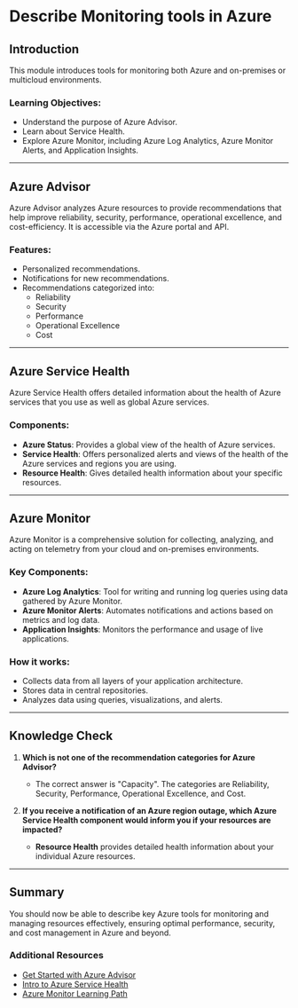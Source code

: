 # Describe Monitoring tools in Azure 


## Introduction

This module introduces tools for monitoring both Azure and on-premises or multicloud environments.

### Learning Objectives:
- Understand the purpose of Azure Advisor.
- Learn about Service Health.
- Explore Azure Monitor, including Azure Log Analytics, Azure Monitor Alerts, and Application Insights.

---

## Azure Advisor

Azure Advisor analyzes Azure resources to provide recommendations that help improve reliability, security, performance, operational excellence, and cost-efficiency. It is accessible via the Azure portal and API.

### Features:
- Personalized recommendations.
- Notifications for new recommendations.
- Recommendations categorized into:
  - Reliability
  - Security
  - Performance
  - Operational Excellence
  - Cost

---

## Azure Service Health

Azure Service Health offers detailed information about the health of Azure services that you use as well as global Azure services.

### Components:
- **Azure Status**: Provides a global view of the health of Azure services.
- **Service Health**: Offers personalized alerts and views of the health of the Azure services and regions you are using.
- **Resource Health**: Gives detailed health information about your specific resources.

---

## Azure Monitor

Azure Monitor is a comprehensive solution for collecting, analyzing, and acting on telemetry from your cloud and on-premises environments.

### Key Components:
- **Azure Log Analytics**: Tool for writing and running log queries using data gathered by Azure Monitor.
- **Azure Monitor Alerts**: Automates notifications and actions based on metrics and log data.
- **Application Insights**: Monitors the performance and usage of live applications.

### How it works:
- Collects data from all layers of your application architecture.
- Stores data in central repositories.
- Analyzes data using queries, visualizations, and alerts.

---

## Knowledge Check

1. **Which is not one of the recommendation categories for Azure Advisor?**
   - The correct answer is "Capacity". The categories are Reliability, Security, Performance, Operational Excellence, and Cost.

2. **If you receive a notification of an Azure region outage, which Azure Service Health component would inform you if your resources are impacted?**
   - **Resource Health** provides detailed health information about your individual Azure resources.

---

## Summary

You should now be able to describe key Azure tools for monitoring and managing resources effectively, ensuring optimal performance, security, and cost management in Azure and beyond.

### Additional Resources
- [Get Started with Azure Advisor](https://learn.microsoft.com/en-us/learn/modules/get-started-azure-advisor/)
- [Intro to Azure Service Health](https://learn.microsoft.com/en-us/learn/modules/intro-to-azure-service-health/)
- [Azure Monitor Learning Path](https://learn.microsoft.com/en-us/learn/paths/monitor-usage-performance-availability-resources-azure-monitor/)

